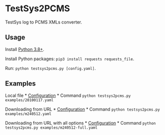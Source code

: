# TestSys2PCMS

TestSys log to PCMS XMLs converter.

## Usage

Install [Python 3.8+](https://www.python.org/downloads/).

Install Python packages: `pip3 install requests requests_file`.

Run: `python testsys2pcms.py [config.yaml]`.

## Examples

Local file
    * [Configuration](examples/20100117.yaml)
    * Command `python testsys2pcms.py examples/20100117.yaml`

Downloading from URL
    * [Configuration](examples/m240512.yaml)
    * Command `python testsys2pcms.py examples/m240512.yaml`

Downloading from URL with all options
    * [Configuration](examples/m240512-full.yaml)
    * Command `python testsys2pcms.py examples/m240512-full.yaml`
